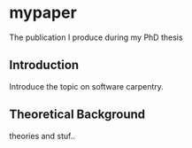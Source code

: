 # mypaper
The publication I produce during my PhD thesis

## Introduction
Introduce the topic on software carpentry.

## Theoretical Background
theories and stuf..
